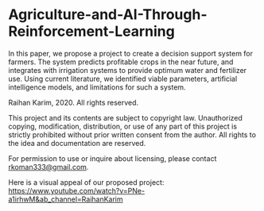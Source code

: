 # Agriculture-and-AI-Through-Reinforcement-Learning
In this paper, we propose a project to create a decision support system for farmers. The system predicts profitable crops in the near future, and integrates with irrigation systems to provide optimum water and fertilizer use. Using current literature, we identified viable parameters, artificial intelligence models, and limitations for such a system.

Raihan Karim, 2020. All rights reserved.

This project and its contents are subject to copyright law. 
Unauthorized copying, modification, distribution, or use of any part of this project is strictly prohibited without prior written consent from the author. All rights to the idea and documentation are reserved. 

For permission to use or inquire about licensing, please contact rkoman333@gmail.com.

Here is a visual appeal of our proposed project: https://www.youtube.com/watch?v=PNe-a1irhwM&ab_channel=RaihanKarim 
